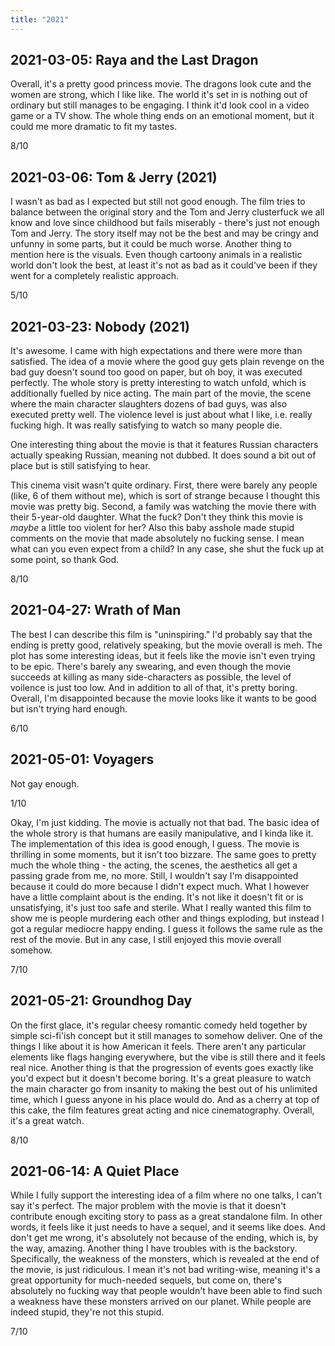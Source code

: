 ```yaml
---
title: "2021"
---
```


## 2021-03-05: Raya and the Last Dragon

Overall, it's a pretty good princess movie. The dragons look cute and
the women are strong, which I like like. The world it's set in is
nothing out of ordinary but still manages to be engaging. I think it'd
look cool in a video game or a TV show. The whole thing ends on an
emotional moment, but it could me more dramatic to fit my tastes.

8/10

## 2021-03-06: Tom & Jerry (2021)

I wasn't as bad as I expected but still not good enough. The film
tries to balance between the original story and the Tom and Jerry
clusterfuck we all know and love since childhood but fails miserably -
there's just not enough Tom and Jerry. The story itself may not be the
best and may be cringy and unfunny in some parts, but it could be much
worse. Another thing to mention here is the visuals. Even though
cartoony animals in a realistic world don't look the best, at least
it's not as bad as it could've been if they went for a completely
realistic approach.

5/10

## 2021-03-23: Nobody (2021)

It's awesome. I came with high expectations and there were more than
satisfied. The idea of a movie where the good guy gets plain revenge
on the bad guy doesn't sound too good on paper, but oh boy, it was
executed perfectly. The whole story is pretty interesting to watch
unfold, which is additionally fuelled by nice acting. The main part of
the movie, the scene where the main character slaughters dozens of bad
guys, was also executed pretty well. The violence level is just about
what I like, i.e. really fucking high. It was really satisfying to
watch so many people die.

One interesting thing about the movie is that it features Russian
characters actually speaking Russian, meaning not dubbed. It does
sound a bit out of place but is still satisfying to hear.

This cinema visit wasn't quite ordinary. First, there were barely any
people (like, 6 of them without me), which is sort of strange because
I thought this movie was pretty big. Second, a family was watching the
movie there with their 5-year-old daughter. What the fuck? Don't they
think this movie is *maybe* a little too violent for her? Also this
baby asshole made stupid comments on the movie that made absolutely no
fucking sense. I mean what can you even expect from a child? In any
case, she shut the fuck up at some point, so thank God.

8/10

## 2021-04-27: Wrath of Man

The best I can describe this film is "uninspiring." I'd probably say
that the ending is pretty good, relatively speaking, but the movie
overall is meh. The plot has some interesting ideas, but it feels like
the movie isn't even trying to be epic. There's barely any swearing,
and even though the movie succeeds at killing as many side-characters
as possible, the level of voilence is just too low.  And in addition
to all of that, it's pretty boring. Overall, I'm disappointed because
the movie looks like it wants to be good but isn't trying hard enough.

6/10

## 2021-05-01: Voyagers

Not gay enough.

1/10

Okay, I'm just kidding. The movie is actually not that bad. The basic
idea of the whole strory is that humans are easily manipulative, and I
kinda like it. The implementation of this idea is good enough, I
guess. The movie is thrilling in some moments, but it isn't too
bizzare. The same goes to pretty much the whole thing - the acting,
the scenes, the aesthetics all get a passing grade from me, no more.
Still, I wouldn't say I'm disappointed because it could do more
because I didn't expect much. What I however have a little complaint
about is the ending. It's not like it doesn't fit or is unsatisfying,
it's just too safe and sterile. What I really wanted this film to show
me is people murdering each other and things exploding, but instead I
got a regular mediocre happy ending. I guess it follows the same rule
as the rest of the movie. But in any case, I still enjoyed this movie
overall somehow.

7/10

## 2021-05-21: Groundhog Day

On the first glace, it's regular cheesy romantic comedy held together
by simple sci-fi'ish concept but it still manages to somehow deliver.
One of the things I like about it is how American it feels. There
aren't any particular elements like flags hanging everywhere, but the
vibe is still there and it feels real nice. Another thing is that the
progression of events goes exactly like you'd expect but it doesn't
become boring. It's a great pleasure to watch the main character go
from insanity to making the best out of his unlimited time, which I
guess anyone in his place would do. And as a cherry at top of this
cake, the film features great acting and nice cinematography. Overall,
it's a great watch.

8/10

## 2021-06-14: A Quiet Place

While I fully support the interesting idea of a film where no one
talks, I can't say it's perfect. The major problem with the movie is
that it doesn't contribute enough exciting story to pass as a great
standalone film. In other words, it feels like it just needs to have a
sequel, and it seems like does. And don't get me wrong, it's
absolutely not because of the ending, which is, by the way, amazing.
Another thing I have troubles with is the backstory. Specifically, the
weakness of the monsters, which is revealed at the end of the movie,
is just ridiculous. I mean it's not bad writing-wise, meaning it's a
great opportunity for much-needed sequels, but come on, there's
absolutely no fucking way that people wouldn't have been able to find
such a weakness have these monsters arrived on our planet. While
people are indeed stupid, they're not this stupid.

7/10

